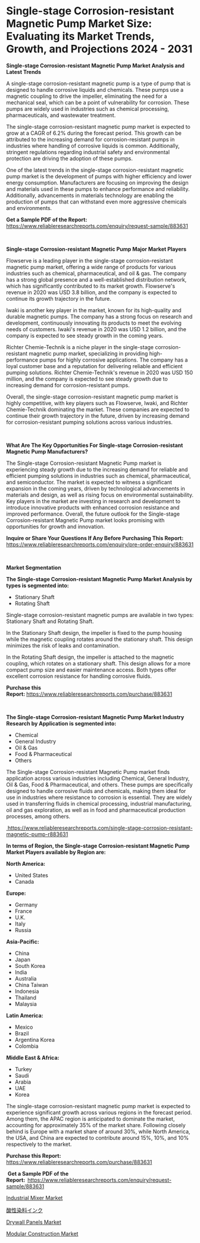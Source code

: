 <p><h1>Single-stage Corrosion-resistant Magnetic Pump Market Size: Evaluating its Market Trends, Growth, and Projections 2024 - 2031</h1></p><p><strong>Single-stage Corrosion-resistant Magnetic Pump Market Analysis and Latest Trends</strong></p>
<p><p>A single-stage corrosion-resistant magnetic pump is a type of pump that is designed to handle corrosive liquids and chemicals. These pumps use a magnetic coupling to drive the impeller, eliminating the need for a mechanical seal, which can be a point of vulnerability for corrosion. These pumps are widely used in industries such as chemical processing, pharmaceuticals, and wastewater treatment.</p><p>The single-stage corrosion-resistant magnetic pump market is expected to grow at a CAGR of 6.2% during the forecast period. This growth can be attributed to the increasing demand for corrosion-resistant pumps in industries where handling of corrosive liquids is common. Additionally, stringent regulations regarding industrial safety and environmental protection are driving the adoption of these pumps.</p><p>One of the latest trends in the single-stage corrosion-resistant magnetic pump market is the development of pumps with higher efficiency and lower energy consumption. Manufacturers are focusing on improving the design and materials used in these pumps to enhance performance and reliability. Additionally, advancements in materials technology are enabling the production of pumps that can withstand even more aggressive chemicals and environments.</p></p>
<p><strong>Get a Sample PDF of the Report:&nbsp;</strong> <a href="https://www.reliableresearchreports.com/enquiry/request-sample/883631">https://www.reliableresearchreports.com/enquiry/request-sample/883631</a></p>
<p>&nbsp;</p>
<p><strong>Single-stage Corrosion-resistant Magnetic Pump Major Market Players</strong></p>
<p><p>Flowserve is a leading player in the single-stage corrosion-resistant magnetic pump market, offering a wide range of products for various industries such as chemical, pharmaceutical, and oil & gas. The company has a strong global presence and a well-established distribution network, which has significantly contributed to its market growth. Flowserve's revenue in 2020 was USD 3.8 billion, and the company is expected to continue its growth trajectory in the future.</p><p>Iwaki is another key player in the market, known for its high-quality and durable magnetic pumps. The company has a strong focus on research and development, continuously innovating its products to meet the evolving needs of customers. Iwaki's revenue in 2020 was USD 1.2 billion, and the company is expected to see steady growth in the coming years.</p><p>Richter Chemie-Technik is a niche player in the single-stage corrosion-resistant magnetic pump market, specializing in providing high-performance pumps for highly corrosive applications. The company has a loyal customer base and a reputation for delivering reliable and efficient pumping solutions. Richter Chemie-Technik's revenue in 2020 was USD 150 million, and the company is expected to see steady growth due to increasing demand for corrosion-resistant pumps.</p><p>Overall, the single-stage corrosion-resistant magnetic pump market is highly competitive, with key players such as Flowserve, Iwaki, and Richter Chemie-Technik dominating the market. These companies are expected to continue their growth trajectory in the future, driven by increasing demand for corrosion-resistant pumping solutions across various industries.</p></p>
<p>&nbsp;</p>
<p><strong>What Are The Key Opportunities For Single-stage Corrosion-resistant Magnetic Pump Manufacturers?</strong></p>
<p><p>The Single-stage Corrosion-resistant Magnetic Pump market is experiencing steady growth due to the increasing demand for reliable and efficient pumping solutions in industries such as chemical, pharmaceutical, and semiconductor. The market is expected to witness a significant expansion in the coming years, driven by technological advancements in materials and design, as well as rising focus on environmental sustainability. Key players in the market are investing in research and development to introduce innovative products with enhanced corrosion resistance and improved performance. Overall, the future outlook for the Single-stage Corrosion-resistant Magnetic Pump market looks promising with opportunities for growth and innovation.</p></p>
<p><strong>Inquire or Share Your Questions If Any Before Purchasing This Report:</strong> <a href="https://www.reliableresearchreports.com/enquiry/pre-order-enquiry/883631">https://www.reliableresearchreports.com/enquiry/pre-order-enquiry/883631</a></p>
<p>&nbsp;</p>
<p><strong>Market Segmentation</strong></p>
<p><strong>The Single-stage Corrosion-resistant Magnetic Pump Market Analysis by types is segmented into:</strong></p>
<p><ul><li>Stationary Shaft</li><li>Rotating Shaft</li></ul></p>
<p><p>Single-stage corrosion-resistant magnetic pumps are available in two types: Stationary Shaft and Rotating Shaft. </p><p>In the Stationary Shaft design, the impeller is fixed to the pump housing while the magnetic coupling rotates around the stationary shaft. This design minimizes the risk of leaks and contamination. </p><p>In the Rotating Shaft design, the impeller is attached to the magnetic coupling, which rotates on a stationary shaft. This design allows for a more compact pump size and easier maintenance access. Both types offer excellent corrosion resistance for handling corrosive fluids.</p></p>
<p><strong>Purchase this Report:&nbsp;</strong><a href="https://www.reliableresearchreports.com/purchase/883631">https://www.reliableresearchreports.com/purchase/883631</a></p>
<p>&nbsp;</p>
<p><strong>The Single-stage Corrosion-resistant Magnetic Pump Market Industry Research by Application is segmented into:</strong></p>
<p><ul><li>Chemical</li><li>General Industry</li><li>Oil & Gas</li><li>Food & Pharmaceutical</li><li>Others</li></ul></p>
<p><p>The Single-stage Corrosion-resistant Magnetic Pump market finds application across various industries including Chemical, General Industry, Oil & Gas, Food & Pharmaceutical, and others. These pumps are specifically designed to handle corrosive fluids and chemicals, making them ideal for use in industries where resistance to corrosion is essential. They are widely used in transferring fluids in chemical processing, industrial manufacturing, oil and gas exploration, as well as in food and pharmaceutical production processes, among others.</p></p>
<p><a href="https://www.reliableresearchreports.com/single-stage-corrosion-resistant-magnetic-pump-r883631">&nbsp;https://www.reliableresearchreports.com/single-stage-corrosion-resistant-magnetic-pump-r883631</a></p>
<p><strong>In terms of Region, the Single-stage Corrosion-resistant Magnetic Pump Market Players available by Region are:</strong></p>
<p>
    <p> <strong> North America: </strong>
        <ul>
            <li>United States</li>
            <li>Canada</li>
        </ul>
        </p> 
    <p> <strong> Europe: </strong>
        <ul>
            <li>Germany</li>
            <li>France</li>
            <li>U.K.</li>
            <li>Italy</li>
            <li>Russia</li>
        </ul>
        </p> 
    <p> <strong> Asia-Pacific: </strong>
        <ul>
            <li>China</li>
            <li>Japan</li>
            <li>South Korea</li>
            <li>India</li>
            <li>Australia</li>
            <li>China Taiwan</li>
            <li>Indonesia</li>
            <li>Thailand</li>
            <li>Malaysia</li>
        </ul>
        </p> 
    <p> <strong> Latin America: </strong>
        <ul>
            <li>Mexico</li>
            <li>Brazil</li>
            <li>Argentina Korea</li>
            <li>Colombia</li>
        </ul>
        </p> 
    <p> <strong> Middle East & Africa: </strong>
        <ul>
            <li>Turkey</li>
            <li>Saudi</li>
            <li>Arabia</li>
            <li>UAE</li>
            <li>Korea</li>
        </ul>
    </p>
    </p>
<p><p>The single-stage corrosion-resistant magnetic pump market is expected to experience significant growth across various regions in the forecast period. Among them, the APAC region is anticipated to dominate the market, accounting for approximately 35% of the market share. Following closely behind is Europe with a market share of around 30%, while North America, the USA, and China are expected to contribute around 15%, 10%, and 10% respectively to the market.</p></p>
<p><strong>Purchase this Report: </strong><a href="https://www.reliableresearchreports.com/purchase/883631">https://www.reliableresearchreports.com/purchase/883631</a></p>
<p>&nbsp;<strong>Get a Sample PDF of the Report:&nbsp;&nbsp;</strong><a href="https://www.reliableresearchreports.com/enquiry/request-sample/883631">https://www.reliableresearchreports.com/enquiry/request-sample/883631</a></p>
<p><strong></strong></p>
<p><p><a href="https://view.publitas.com/reportprime-1/industrial-mixer-market-trends-and-market-analysis-forecasted-for-period-2024-2031/">Industrial Mixer Market</a></p><p><a href="https://medium.com/@juliafadel1922/%E9%85%B8%E6%80%A7%E6%9F%93%E6%96%99%E3%82%A4%E3%83%B3%E3%82%AF%E5%B8%82%E5%A0%B4%E3%81%AE%E8%A6%8F%E6%A8%A1%E3%81%AF-%E3%82%B0%E3%83%AD%E3%83%BC%E3%83%90%E3%83%AB%E7%94%A3%E6%A5%AD%E3%81%AE%E6%9C%80%E9%81%A9%E3%81%AA%E3%83%9E%E3%83%BC%E3%82%B1%E3%83%86%E3%82%A3%E3%83%B3%E3%82%B0%E3%83%81%E3%83%A3%E3%83%8D%E3%83%AB%E3%82%92%E7%A4%BA%E3%81%97%E3%81%A6%E3%81%84%E3%81%BE%E3%81%99-55a306b7cd04">酸性染料インク</a></p><p><a href="https://issuu.com/reportprime-2/docs/drywall-panels-market-size-2030.pptx">Drywall Panels Market</a></p><p><a href="https://woozy-pyroraptor-a1f.notion.site/Modular-Construction-Market-Focuses-on-Market-Share-Size-and-Projected-Forecast-Till-2031-392e6f413ead498da0290533f989599e">Modular Construction Market</a></p></p>